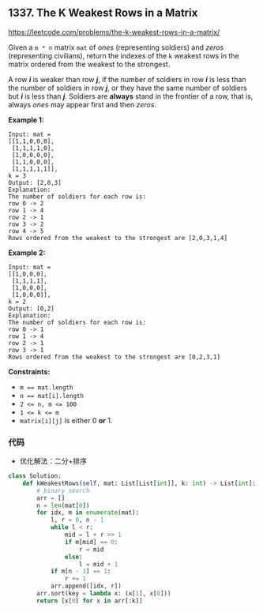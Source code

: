 ## 1337. The K Weakest Rows in a Matrix

https://leetcode.com/problems/the-k-weakest-rows-in-a-matrix/

Given a `m * n` matrix `mat` of *ones* (representing soldiers) and *zeros* (representing civilians), return the indexes of the `k` weakest rows in the matrix ordered from the weakest to the strongest.

A row ***i*** is weaker than row ***j***, if the number of soldiers in row ***i*** is less than the number of soldiers in row ***j***, or they have the same number of soldiers but ***i*** is less than ***j***. Soldiers are **always** stand in the frontier of a row, that is, always *ones* may appear first and then *zeros*.

 

**Example 1:**

```
Input: mat = 
[[1,1,0,0,0],
 [1,1,1,1,0],
 [1,0,0,0,0],
 [1,1,0,0,0],
 [1,1,1,1,1]], 
k = 3
Output: [2,0,3]
Explanation: 
The number of soldiers for each row is: 
row 0 -> 2 
row 1 -> 4 
row 2 -> 1 
row 3 -> 2 
row 4 -> 5 
Rows ordered from the weakest to the strongest are [2,0,3,1,4]
```

**Example 2:**

```
Input: mat = 
[[1,0,0,0],
 [1,1,1,1],
 [1,0,0,0],
 [1,0,0,0]], 
k = 2
Output: [0,2]
Explanation: 
The number of soldiers for each row is: 
row 0 -> 1 
row 1 -> 4 
row 2 -> 1 
row 3 -> 1 
Rows ordered from the weakest to the strongest are [0,2,3,1]
```

 

**Constraints:**

- `m == mat.length`
- `n == mat[i].length`
- `2 <= n, m <= 100`
- `1 <= k <= m`
- `matrix[i][j]` is either 0 **or** 1.

### 代码

- 优化解法：二分+排序

```python
class Solution:
    def kWeakestRows(self, mat: List[List[int]], k: int) -> List[int]:
        # binary search
        arr = []
        n = len(mat[0])
        for idx, m in enumerate(mat):
            l, r = 0, n - 1
            while l < r:
                mid = l + r >> 1
                if m[mid] == 0:
                    r = mid
                else:
                    l = mid + 1
            if m[n - 1] == 1:
                r += 1
            arr.append([idx, r])
        arr.sort(key = lambda x: (x[1], x[0]))
        return [x[0] for x in arr[:k]]
```

